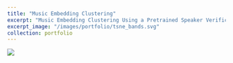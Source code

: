 ```yaml
---
title: "Music Embedding Clustering"
excerpt: "Music Embedding Clustering Using a Pretrained Speaker Verification Model. Can a model trained for speaker verification separate songs from different bands?"
excerpt_image: "/images/portfolio/tsne_bands.svg"
collection: portfolio
---
```


<a href="https://github.com/gabrielziegler3/music-clustering"><img src="https://gh-card.dev/repos/gabrielziegler3/music-clustering.svg?fullname="></a>
